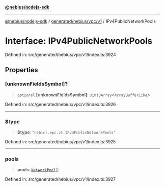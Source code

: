 [**@nebius/nodejs-sdk**](../../../../../README.md)

---

[@nebius/nodejs-sdk](../../../../../README.md) / [generated/nebius/vpc/v1](../README.md) / IPv4PublicNetworkPools

# Interface: IPv4PublicNetworkPools

Defined in: src/generated/nebius/vpc/v1/index.ts:3924

## Properties

### \[unknownFieldsSymbol\]?

> `optional` **\[unknownFieldsSymbol\]**: `Uint8Array`\<`ArrayBufferLike`\>

Defined in: src/generated/nebius/vpc/v1/index.ts:3926

---

### $type

> **$type**: `"nebius.vpc.v1.IPv4PublicNetworkPools"`

Defined in: src/generated/nebius/vpc/v1/index.ts:3925

---

### pools

> **pools**: [`NetworkPool`](NetworkPool.md)[]

Defined in: src/generated/nebius/vpc/v1/index.ts:3927
